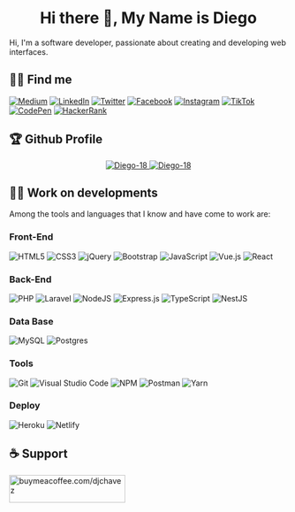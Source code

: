 <h1 align='center'>Hi there 👋, My Name is Diego</h1>
    Hi, I'm a software developer, passionate about creating and developing web interfaces.
    
## 🕵🏻 Find me

[![Medium](https://img.shields.io/badge/Medium-12100E?style=for-the-badge&logo=medium&logoColor=white)](https://diegochavez-dc.medium.com)
[![LinkedIn](https://img.shields.io/badge/linkedin-%230077B5.svg?style=for-the-badge&logo=linkedin&logoColor=white)](https://www.linkedin.com/in/diego-jose-chavez-chirinos-9a7034a6/)
[![Twitter](https://img.shields.io/badge/djchvz18-%231DA1F2.svg?style=for-the-badge&logo=Twitter&logoColor=white)](https://twitter.com/djchvz18)
[![Facebook](https://img.shields.io/badge/Facebook-%231877F2.svg?style=for-the-badge&logo=Facebook&logoColor=white)](https://www.facebook.com/d.j.c.c.20)
[![Instagram](https://img.shields.io/badge/diego.chavez.dc-%23E4405F.svg?style=for-the-badge&logo=Instagram&logoColor=white)](https://www.instagram.com/diego.chavez.dc) 
[![TikTok](https://img.shields.io/badge/diegochavez8104-%23000000.svg?style=for-the-badge&logo=TikTok&logoColor=white)](https://www.tiktok.com/@diegochavez8104)
[![CodePen](https://img.shields.io/badge/Codepen-000000?style=for-the-badge&logo=codepen&logoColor=white)](https://codepen.io/diego-18)
[![HackerRank](https://img.shields.io/badge/-Hackerrank-2EC866?style=for-the-badge&logo=HackerRank&logoColor=white)](https://www.hackerrank.com/ingdiegochavez18)
    
## 🏆 Github Profile 
<p align="center">
    <a href="https://github.com/ryo-ma/github-profile-trophy">
        <img src="https://github-profile-trophy.vercel.app/?username=Diego-18" alt="Diego-18" />
        <img src="https://github-readme-stats.vercel.app/api/top-langs?username=Diego-18&show_icons=true&locale=en&layout=compact" alt="Diego-18" />
    </a>
</p>
    
## 👨‍💻 Work on developments

Among the tools and languages that I know and have come to work are:

### Front-End  

![HTML5](https://img.shields.io/badge/html5-%23E34F26.svg?style=for-the-badge&logo=html5&logoColor=white)
![CSS3](https://img.shields.io/badge/css3-%231572B6.svg?style=for-the-badge&logo=css3&logoColor=white)
![jQuery](https://img.shields.io/badge/jquery-%230769AD.svg?style=for-the-badge&logo=jquery&logoColor=white)
![Bootstrap](https://img.shields.io/badge/bootstrap-%23563D7C.svg?style=for-the-badge&logo=bootstrap&logoColor=white)
![JavaScript](https://img.shields.io/badge/javascript-%23323330.svg?style=for-the-badge&logo=javascript&logoColor=%23F7DF1E)
![Vue.js](https://img.shields.io/badge/vuejs-%2335495e.svg?style=for-the-badge&logo=vuedotjs&logoColor=%234FC08D)
![React](https://img.shields.io/badge/react-%2320232a.svg?style=for-the-badge&logo=react&logoColor=%2361DAFB)

### Back-End

![PHP](https://img.shields.io/badge/php-%23777BB4.svg?style=for-the-badge&logo=php&logoColor=white)
![Laravel](https://img.shields.io/badge/laravel-%23FF2D20.svg?style=for-the-badge&logo=laravel&logoColor=white)
![NodeJS](https://img.shields.io/badge/node.js-6DA55F?style=for-the-badge&logo=node.js&logoColor=white)
![Express.js](https://img.shields.io/badge/express.js-%23404d59.svg?style=for-the-badge&logo=express&logoColor=%2361DAFB)
![TypeScript](https://img.shields.io/badge/typescript-%23007ACC.svg?style=for-the-badge&logo=typescript&logoColor=white)
![NestJS](https://img.shields.io/badge/nestjs-%23E0234E.svg?style=for-the-badge&logo=nestjs&logoColor=white)

### Data Base

![MySQL](https://img.shields.io/badge/mysql-%2300f.svg?style=for-the-badge&logo=mysql&logoColor=white)
![Postgres](https://img.shields.io/badge/postgres-%23316192.svg?style=for-the-badge&logo=postgresql&logoColor=white)

### Tools

![Git](https://img.shields.io/badge/git-%23F05033.svg?style=for-the-badge&logo=git&logoColor=white)
![Visual Studio Code](https://img.shields.io/badge/Visual%20Studio%20Code-0078d7.svg?style=for-the-badge&logo=visual-studio-code&logoColor=white)
![NPM](https://img.shields.io/badge/NPM-%23000000.svg?style=for-the-badge&logo=npm&logoColor=white)
![Postman](https://img.shields.io/badge/Postman-FF6C37?style=for-the-badge&logo=postman&logoColor=white)
![Yarn](https://img.shields.io/badge/yarn-%232C8EBB.svg?style=for-the-badge&logo=yarn&logoColor=white)

### Deploy

![Heroku](https://img.shields.io/badge/heroku-%23430098.svg?style=for-the-badge&logo=heroku&logoColor=white)
![Netlify](https://img.shields.io/badge/netlify-%23000000.svg?style=for-the-badge&logo=netlify&logoColor=#00C7B7)


## ☕ Support
 <a href="https://www.buymeacoffee.com/djchavez"> 
    <img align="left" src="https://cdn.buymeacoffee.com/buttons/v2/default-yellow.png" height="50" width="210" alt="buymeacoffee.com/djchavez " />
 </a>
